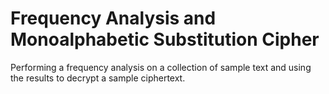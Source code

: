 # Frequency Analysis and Monoalphabetic Substitution Cipher
Performing a frequency analysis on a collection of sample text and using the results
to decrypt a sample ciphertext.
